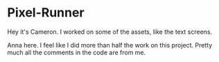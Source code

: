 # Pixel-Runner
Hey it's Cameron. I worked on some of the assets, like the text screens.

Anna here. I feel like I did more than half the work on this project. Pretty much all the comments in the code are from me.